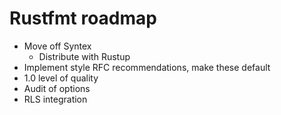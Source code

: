 # Rustfmt roadmap

* Move off Syntex
  - Distribute with Rustup
* Implement style RFC recommendations, make these default
* 1.0 level of quality
* Audit of options
* RLS integration
